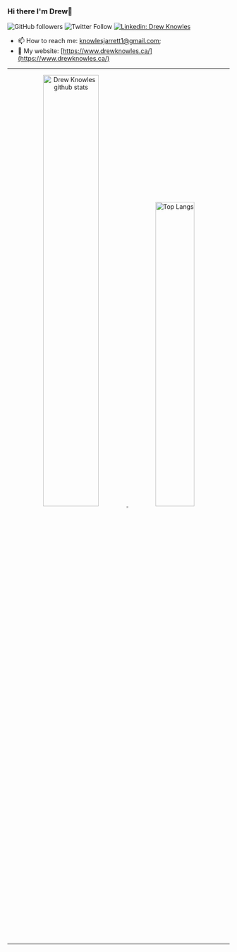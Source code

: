 ### Hi there I'm Drew👋
![GitHub followers](https://img.shields.io/github/followers/djknowles21?label=Follow&style=social)
![Twitter Follow](https://img.shields.io/twitter/follow/knowle3_?label=Follow)
[![Linkedin: Drew Knowles](https://img.shields.io/badge/-djknowles21-blue?style=flat-square&logo=Linkedin&logoColor=white&link=https://www.linkedin.com/in/drew-knowles-376686155/)](https://www.linkedin.com/in/drew-knowles-376686155/)


 - 📫 How to reach me: [knowlesjarrett1@gmail.com](mailto:knowlesjarrett1@gmail.com);
 - 🔗 My website: [https://www.drewknowles.ca/](https://www.drewknowles.ca/)


<hr></hr>
<div align="center" >
  
<a  href="https://github.com/SP-XD">
  
<img alt="Drew Knowles github stats" width="50%" src="https://github-readme-stats.vercel.app/api?username=djknowles21&show_icons=true&count_private=true&hide_border=true&bg_color=50,e96205,904e99&title_color=fff&text_color=fff&icon_color=f2f2f2" href="https://github.com/djknowles21" />
<img alt="Top Langs" width="42%" src="https://github-readme-stats.vercel.app/api/top-langs/?username=djknowles21&layout=compact&count_private=true&&hide_border=true&bg_color=904e99&title_color=fff&text_color=fff&icon_color=f2f2f2&hide=jupyter%20notebook&langs_count=5" href="https://github.com/djknowles21" />

</a>

<hr></hr>
<!--
**djknowles21/djknowles21** is a ✨ _special_ ✨ repository because its `README.md` (this file) appears on your GitHub profile.

Here are some ideas to get you started:

- 🔭 I’m currently working on ...
- 🌱 I’m currently learning ...
- 👯 I’m looking to collaborate on ...
- 🤔 I’m looking for help with ...
- 💬 Ask me about ...
- 📫 How to reach me: ...
- 😄 Pronouns: ...
- ⚡ Fun fact: ...
-->
